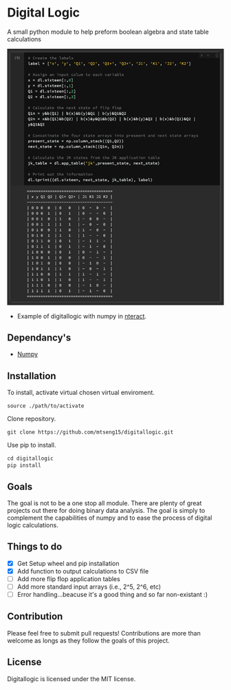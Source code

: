 # Digital Logic
A small python module to help preform boolean algebra and state table calculations

![Example](/images/example2.png)
* Example of digitallogic with numpy in [nteract](https://nteract.io/).

## Dependancy's
 - [Numpy](https://docs.scipy.org/doc/numpy/reference/index.html)

## Installation
To install, activate virtual chosen virtual enviroment.
```
source ./path/to/activate
```
Clone repository.
```
git clone https://github.com/mtseng15/digitallogic.git
```
Use pip to install.
```
cd digitallogic
pip install
```

## Goals
The goal is not to be a one stop all module. There are plenty of great projects out there for doing binary data analysis. The goal is simply to complement the capabilities of numpy and to ease the process of digital logic calculations. 

## Things to do
- [x] Get Setup wheel and pip installation
- [x] Add function to output calculations to CSV file
- [ ] Add more flip flop application tables
- [ ] Add more standard input arrays (i.e., 2^5, 2^6, etc)
- [ ] Error handling...beacuse it's a good thing and so far non-existant :)

## Contribution
Please feel free to submit pull requests! Contributions are more than welcome as longs as they follow the goals of this project.


## License
Digitallogic is licensed under the MIT license. 

